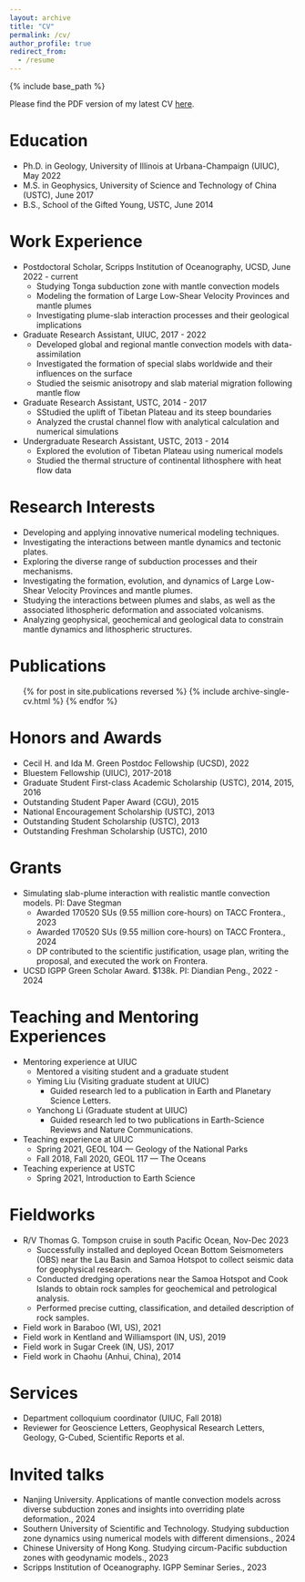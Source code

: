 ```yaml
---
layout: archive
title: "CV"
permalink: /cv/
author_profile: true
redirect_from:
  - /resume
---
```


{% include base_path %}

Please find the PDF version of my latest CV [here](http://diandianpeng.github.io/files/CV.pdf).

Education
======
* Ph.D. in Geology, University of Illinois at Urbana-Champaign (UIUC), May 2022
* M.S. in Geophysics, University of Science and Technology of China (USTC), June 2017
* B.S., School of the Gifted Young, USTC, June 2014

Work Experience
======
* Postdoctoral Scholar, Scripps Institution of Oceanography, UCSD, June 2022 - current
  * Studying Tonga subduction zone with mantle convection models
  * Modeling the formation of Large Low-Shear Velocity Provinces and mantle plumes
  * Investigating plume-slab interaction processes and their geological implications
* Graduate Research Assistant, UIUC, 2017 - 2022
  * Developed global and regional mantle convection models with data-assimilation
  * Investigated the formation of special slabs worldwide and their influences on the surface
  * Studied the seismic anisotropy and slab material migration following mantle flow
* Graduate Research Assistant, USTC, 2014 - 2017
  * SStudied the uplift of Tibetan Plateau and its steep boundaries
  * Analyzed the crustal channel flow with analytical calculation and numerical simulations
* Undergraduate Research Assistant, USTC, 2013 - 2014
  * Explored the evolution of Tibetan Plateau using numerical models
  * Studied the thermal structure of continental lithosphere with heat flow data

Research Interests
======
* Developing and applying innovative numerical modeling techniques.
* Investigating the interactions between mantle dynamics and tectonic plates.
* Exploring the diverse range of subduction processes and their mechanisms.
* Investigating the formation, evolution, and dynamics of Large Low-Shear Velocity Provinces and mantle plumes.
* Studying the interactions between plumes and slabs, as well as the associated lithospheric deformation and associated volcanisms.
* Analyzing geophysical, geochemical and geological data to constrain mantle dynamics and lithospheric structures.

Publications
======
  <ul>{% for post in site.publications reversed %}
    {% include archive-single-cv.html %}
  {% endfor %}</ul>

Honors and Awards
======
* Cecil H. and Ida M. Green Postdoc Fellowship (UCSD), 2022
* Bluestem Fellowship (UIUC), 2017-2018
* Graduate Student First-class Academic Scholarship (USTC), 2014, 2015, 2016
* Outstanding Student Paper Award (CGU), 2015
* National Encouragement Scholarship (USTC), 2013
* Outstanding Student Scholarship (USTC), 2013
* Outstanding Freshman Scholarship (USTC), 2010

Grants
======
* Simulating slab-plume interaction with realistic mantle convection models. PI: Dave Stegman
  * Awarded 170520 SUs (9.55 million core-hours) on TACC Frontera., 2023
  * Awarded 170520 SUs (9.55 million core-hours) on TACC Frontera., 2024
  * DP contributed to the scientific justification, usage plan, writing the proposal, and executed the work on Frontera.
* UCSD IGPP Green Scholar Award. $138k. PI: Diandian Peng., 2022 - 2024

Teaching and Mentoring Experiences
======
* Mentoring experience at UIUC
  * Mentored a visiting student and a graduate student
  * Yiming Liu (Visiting graduate student at UIUC)
    * Guided research led to a publication in Earth and Planetary Science Letters.
  * Yanchong Li (Graduate student at UIUC)
    * Guided research led to two publications in Earth-Science Reviews and Nature Communications.
* Teaching experience at UIUC
  * Spring 2021, GEOL 104 — Geology of the National Parks
  * Fall 2018, Fall 2020, GEOL 117 — The Oceans
* Teaching experience at USTC
  * Spring 2021, Introduction to Earth Science

Fieldworks
======
* R/V Thomas G. Tompson cruise in south Pacific Ocean, Nov-Dec 2023
  * Successfully installed and deployed Ocean Bottom Seismometers (OBS) near the Lau Basin and Samoa Hotspot to collect seismic data for geophysical research.
  * Conducted dredging operations near the Samoa Hotspot and Cook Islands to obtain rock samples for geochemical and petrological analysis.
  * Performed precise cutting, classification, and detailed description of rock samples.
* Field work in Baraboo (WI, US), 2021
* Field work in Kentland and Williamsport (IN, US), 2019
* Field work in Sugar Creek (IN, US), 2017
* Field work in Chaohu (Anhui, China), 2014

Services
======
*  Department colloquium coordinator (UIUC, Fall 2018)
*  Reviewer for Geoscience Letters, Geophysical Research Letters, Geology, G-Cubed, Scientific Reports et al.

Invited talks
======
* Nanjing University. Applications of mantle convection models across diverse subduction zones and insights into overriding plate deformation., 2024
* Southern University of Scientific and Technology. Studying subduction zone dynamics using numerical models with different dimensions., 2024
* Chinese University of Hong Kong. Studying circum-Pacific subduction zones with geodynamic models., 2023
* Scripps Institution of Oceanography. IGPP Seminar Series., 2023
